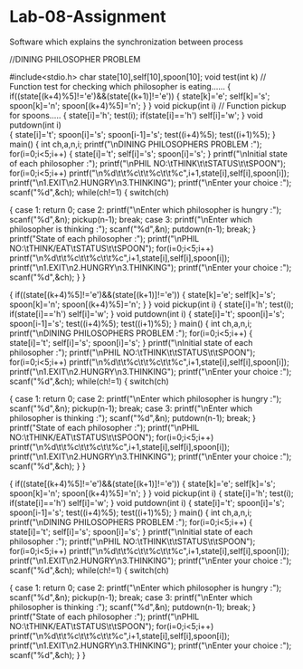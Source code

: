 Lab-08-Assignment
=================

Software which explains the synchronization between process

//DINING PHILOSOPHER PROBLEM

#include<stdio.h>
char state[10],self[10],spoon[10];
void test(int k)     // Function test for checking which philosopher is eating......
{
  if((state[(k+4)%5]!='e')&&(state[(k+1)]!='e'))
  {
  state[k]='e';
  self[k]='s';
  spoon[k]='n';
  spoon[(k+4)%5]='n';
  }
 }
  void pickup(int i)   // Function pickup for spoons.....
  {
  state[i]='h';
  test(i);
  if(state[i]=='h')
  self[i]='w';
  }
  void putdown(int i)  
  {
  state[i]='t';
  spoon[i]='s';
  spoon[i-1]='s';
  test((i+4)%5);
  test((i+1)%5);
   }
   main()
  {
   int ch,a,n,i;
   printf("\nDINING PHILOSOPHERS PROBLEM :");
   for(i=0;i<5;i++)
    {
    state[i]='t';
    self[i]='s';
    spoon[i]='s';
     }
    printf("\nInitial state of each philosopher :");
    printf("\nPHIL NO:\tTHINK\t\tSTATUS\t\tSPOON");
                 for(i=0;i<5;i++)
    printf("\n%d\t\t%c\t\t%c\t\t%c",i+1,state[i],self[i],spoon[i]);
    printf("\n1.EXIT\n2.HUNGRY\n3.THINKING");
    printf("\nEnter your choice :");
    scanf("%d",&ch);
    while(ch!=1)
     {
    switch(ch)


   {
 case 1:
 return 0;
 case 2:
 printf("\nEnter which philosopher is hungry :");
scanf("%d",&n);
 pickup(n-1);
 break;
 case 3:
 printf("\nEnter which philosopher is thinking :");
 scanf("%d",&n);
 putdown(n-1);
 break;
 }
 printf("State of each philosopher :");
 printf("\nPHIL NO:\tTHINK/EAT\tSTATUS\t\tSPOON");
 for(i=0;i<5;i++)
printf("\n%d\t\t%c\t\t%c\t\t%c",i+1,state[i],self[i],spoon[i]);
printf("\n1.EXIT\n2.HUNGRY\n3.THINKING");
 printf("\nEnter your choice :");
 scanf("%d",&ch);
 }
}

{
  if((state[(k+4)%5]!='e')&&(state[(k+1)]!='e'))
  {
  state[k]='e';
  self[k]='s';
  spoon[k]='n';
  spoon[(k+4)%5]='n';
  }
 }
  void pickup(int i)
  {
  state[i]='h';
  test(i);
  if(state[i]=='h')
  self[i]='w';
  }
  void putdown(int i)
  {
  state[i]='t';
  spoon[i]='s';
  spoon[i-1]='s';
  test((i+4)%5);
  test((i+1)%5);
   }
   main()
  {
   int ch,a,n,i;
   printf("\nDINING PHILOSOPHERS PROBLEM :");
   for(i=0;i<5;i++)
    {
    state[i]='t';
    self[i]='s';
    spoon[i]='s';
     }
    printf("\nInitial state of each philosopher :");
    printf("\nPHIL NO:\tTHINK\t\tSTATUS\t\tSPOON");
                 for(i=0;i<5;i++)
    printf("\n%d\t\t%c\t\t%c\t\t%c",i+1,state[i],self[i],spoon[i]);
    printf("\n1.EXIT\n2.HUNGRY\n3.THINKING");
    printf("\nEnter your choice :");
    scanf("%d",&ch);
    while(ch!=1)
     {
    switch(ch)


   {
 case 1:
 return 0;
 case 2:
 printf("\nEnter which philosopher is hungry :");
scanf("%d",&n);
 pickup(n-1);
 break;
 case 3:
 printf("\nEnter which philosopher is thinking :");
 scanf("%d",&n);
 putdown(n-1);
 break;
 }
 printf("State of each philosopher :");
 printf("\nPHIL NO:\tTHINK/EAT\tSTATUS\t\tSPOON");
 for(i=0;i<5;i++)
printf("\n%d\t\t%c\t\t%c\t\t%c",i+1,state[i],self[i],spoon[i]);
printf("\n1.EXIT\n2.HUNGRY\n3.THINKING");
 printf("\nEnter your choice :");
 scanf("%d",&ch);
 }
}

{
  if((state[(k+4)%5]!='e')&&(state[(k+1)]!='e'))
  {
  state[k]='e';
  self[k]='s';
  spoon[k]='n';
  spoon[(k+4)%5]='n';
  }
 }
  void pickup(int i)
  {
  state[i]='h';
  test(i);
  if(state[i]=='h')
  self[i]='w';
  }
  void putdown(int i)
  {
  state[i]='t';
  spoon[i]='s';
  spoon[i-1]='s';
  test((i+4)%5);
  test((i+1)%5);
   }
   main()
  {
   int ch,a,n,i;
   printf("\nDINING PHILOSOPHERS PROBLEM :");
   for(i=0;i<5;i++)
    {
    state[i]='t';
    self[i]='s';
    spoon[i]='s';
     }
    printf("\nInitial state of each philosopher :");
    printf("\nPHIL NO:\tTHINK\t\tSTATUS\t\tSPOON");
                 for(i=0;i<5;i++)
    printf("\n%d\t\t%c\t\t%c\t\t%c",i+1,state[i],self[i],spoon[i]);
    printf("\n1.EXIT\n2.HUNGRY\n3.THINKING");
    printf("\nEnter your choice :");
    scanf("%d",&ch);
    while(ch!=1)
     {
    switch(ch)


   {
 case 1:
 return 0;
 case 2:
 printf("\nEnter which philosopher is hungry :");
scanf("%d",&n);
 pickup(n-1);
 break;
 case 3:
 printf("\nEnter which philosopher is thinking :");
 scanf("%d",&n);
 putdown(n-1);
 break;
 }
 printf("State of each philosopher :");
 printf("\nPHIL NO:\tTHINK/EAT\tSTATUS\t\tSPOON");
 for(i=0;i<5;i++)
printf("\n%d\t\t%c\t\t%c\t\t%c",i+1,state[i],self[i],spoon[i]);
printf("\n1.EXIT\n2.HUNGRY\n3.THINKING");
 printf("\nEnter your choice :");
 scanf("%d",&ch);
 }
}
